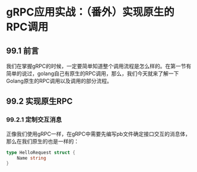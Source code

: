 # gRPC应用实战：（番外）实现原生的RPC调用
## 99.1 前言
我们在掌握gRPC的时候，一定要简单知道整个调用流程是怎么样的。在第一节有简单的说过，golang自己有原生的RPC调用，那么，我们今天就来了解一下Golang原生的RPC调用以及调用的部分流程。

## 99.2 实现原生RPC
### 99.2.1 定制交互消息 
正像我们使用gRPC一样，在gRPC中需要先编写pb文件确定接口交互的消息体，那么在我们原生的也是一样的：
~~~go
type HelloRequest struct {
	Name string
}
~~~